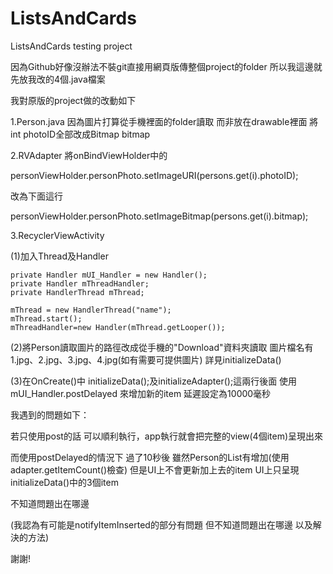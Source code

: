 # ListsAndCards
ListsAndCards testing project

因為Github好像沒辦法不裝git直接用網頁版傳整個project的folder
所以我這邊就先放我改的4個.java檔案

我對原版的project做的改動如下

1.Person.java
因為圖片打算從手機裡面的folder讀取 而非放在drawable裡面
將int photoID全部改成Bitmap bitmap

2.RVAdapter
將onBindViewHolder中的

personViewHolder.personPhoto.setImageURI(persons.get(i).photoID);

改為下面這行

personViewHolder.personPhoto.setImageBitmap(persons.get(i).bitmap);

3.RecyclerViewActivity

  (1)加入Thread及Handler
  
    private Handler mUI_Handler = new Handler();
    private Handler mThreadHandler;
    private HandlerThread mThread;
    
    mThread = new HandlerThread("name");
    mThread.start();
    mThreadHandler=new Handler(mThread.getLooper());
    
  (2)將Person讀取圖片的路徑改成從手機的"Download"資料夾讀取 圖片檔名有  1.jpg、2.jpg、3.jpg、4.jpg(如有需要可提供圖片)
    詳見initializeData()
    
  (3)在OnCreate()中 initializeData();及initializeAdapter();這兩行後面 使用mUI_Handler.postDelayed 來增加新的item 延遲設定為10000毫秒
  
我遇到的問題如下：

若只使用post的話 可以順利執行，app執行就會把完整的view(4個item)呈現出來

而使用postDelayed的情況下 過了10秒後 雖然Person的List有增加(使用adapter.getItemCount()檢查) 但是UI上不會更新加上去的item UI上只呈現initializeData()中的3個item

不知道問題出在哪邊

(我認為有可能是notifyItemInserted的部分有問題 但不知道問題出在哪邊 以及解決的方法)

謝謝!
